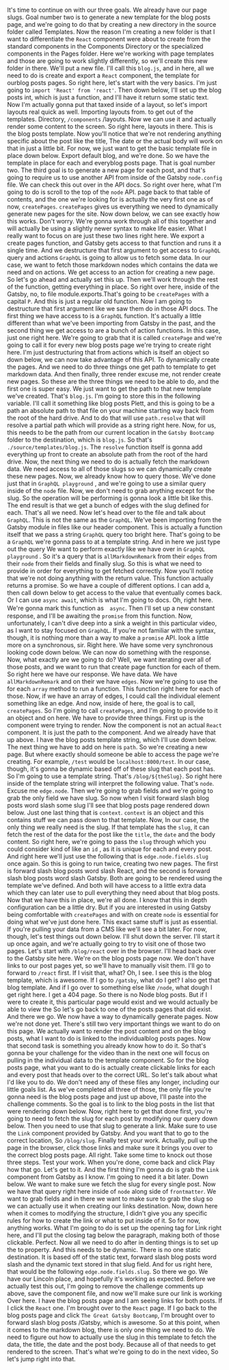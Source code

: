 It's time to continue on with our three goals. We already have our page slugs. Goal number two is to generate a new template for the blog posts page, and we're going to do that by creating a new directory in the source folder called Templates. Now the reason I'm creating a new folder is that I want to differentiate the `React` component were about to create from the standard components in the Components Directory or the specialized components in the Pages folder. Here we're working with page templates and those are going to work slightly differently, so we'll create this new folder in there. We'll put a new file. I'll call this `blog.js`, and in here, all we need to do is create and export a `React` component, the template for ourblog posts pages. So right here, let's start with the very basics. I'm just going to `import 'React' from 'react'`. Then down below, I'll set up the blog posts int, which is just a function, and I'll have it return some static text. Now I'm actually gonna put that taxed inside of a layout, so let's import layouts real quick as well. Importing layouts from. to get out of the templates. Directory, `/components` /layouts. Now we can use it and actually render some content to the screen. So right here, layouts in there. This is the blog posts template. Now you'll notice that we're not rendering anything specific about the post like the title, The date or the actual body will work on that in just a little bit. For now, we just want to get the basic template file in place down below. Export default blog, and we're done. So we have the template in place for each and everyblog posts page. That is goal number two. The third goal is to generate a new page for each post, and that's going to require us to use another API from inside of the Gatsby `node.config` file. We can check this out over in the API docs. So right over here, what I'm going to do is scroll to the top of the `node` API. page back to that table of contents, and the one we're looking for is actually the very first one as of now, `createPages`. `createPages` gives us everything we need to dynamically generate new pages for the site. Now down below, we can see exactly how this works. Don't worry. We're gonna work through all of this together and will actually be using a slightly newer syntax to make life easier. What I really want to focus on are just these two lines right here. We export a create pages function, and Gatsby gets access to that function and runs it a single time. And we destructure that first argument to get access to `GraphQL` query and actions `GraphQL` is going to allow us to fetch some data. In our case, we want to fetch those markdown nodes which contains the data we need and on actions. We get access to an action for creating a new page. So let's go ahead and actually set this up. Then we'll work through the rest of the function, getting everything in place. So right over here, inside of the Gatsby, no, to file module.exports.That's going to be `createPages` with a capital `P`. And this is just a regular old function. Now I am going to destructure that first argument like we saw them do in those API docs. The first thing we have access to is a `GraphQL` function. It's actually a little different than what we've been importing from Gatsby in the past, and the second thing we get access to are a bunch of action functions. In this case, just one right here. We're going to grab that it is called `createPage` and we're going to call it for every new blog posts page we're trying to create right here. I'm just destructuring that from actions which is itself an object so down below, we can now take advantage of this API. To dynamically create the pages. And we need to do three things one get path to template to get markdown data. And then finally, three render excuse me, not render create new pages. So these are the three things we need to be able to do, and the first one is super easy. We just want to get the path to that new template we've created. That's `blog.js`. I'm going to store this in the following variable. I'll call it something like blog posts Plett, and this is going to be a path an absolute path to that file on your machine starting way back from the root of the hard drive. And to do that will use `path.resolve` that will resolve a partial path which will provide as a string right here. Now, for us, this needs to be the path from our current location in the `Gatsby Bootcamp` folder to the destination, which is `blog.js`. So that's `./source/templates/blog.js`. The `resolve` function itself is gonna add everything up front to create an absolute path from the root of the hard drive. Now, the next thing we need to do is actually fetch the markdown data. We need access to all of those slugs so we can dynamically create these new pages. Now, we already know how to query those. We've done just that in `GraphQL playground` , and we're going to use a similar query inside of the `node` file. Now, we don't need to grab anything except for the slug. So the operation will be performing is gonna look a little bit like this. The end result is that we get a bunch of edges with the slug defined for each. That's all we need. Now let's head over to the file and talk about `GraphQL`. This is not the same as the `GraphQL`. We've been importing from the Gatsby module in files like our header component. This is actually a function itself that we pass a string `GraphQL` query too bright here. That's going to be a `GraphQL` we're gonna pass to at a template string. And in here we just type out the query We want to perform exactly like we have over in `GraphQL playground` . So it's a query that is `allMarkdownRemark` from their `edges` from their `node` from their fields and finally slug. So this is what we need to provide in order for everything to get fetched correctly. Now you'll notice that we're not doing anything with the return value. This function actually returns a promise. So we have a couple of different options. I can add a, then call down below to get access to the value that eventually comes back. Or I can use `async await`, which is what I'm going to docs. Oh, right here. We're gonna mark this function as　`async`. Then I'll set up a new constant response, and I'll be awaiting the `promise` from this function. Now, unfortunately, I can't dive deep into a sink a weight in this particular video, as I want to stay focused on `GraphQL`. If you're not familiar with the syntax, though, it is nothing more than a way to make a `promise` API. look a little more on a synchronous, sir. Right here. We have some very synchronous looking code down below. We can now do something with the response. Now, what exactly are we going to do? Well, we want iterating over all of those posts, and we want to run that create page function for each of them. So right here we have our response. We have data. We have `allMarkdownRemark` and on their we have `edges`. Now we're going to use the for each `array` method to run a function. This function right here for each of those. Now, if we have an array of edges, I could call the individual element something like an edge. And now, inside of here, the goal is to call, `createPages`. So I'm going to call `createPages`, and I'm going to provide to it an object and on here. We have to provide three things. First up is the component were trying to render. Now the component is not an actual `React` component. It is just the path to the component. And we already have that up above. I have the blog posts template string, which I'll use down below. The next thing we have to add on here is `path`. So we're creating a new page. But where exactly should someone be able to access the page we're creating. For example, `/test` would be `localhost:8000/test`. In our case, though, it's gonna be dynamic based off of these slug that each post has. So I'm going to use a template string. That's `/blog/${theSlug}`. So right here inside of the template string will interpret the following value. That's `node`. Excuse me `edge.node`. Then we're going to grab fields and we're going to grab the only field we have slug. So now when I visit forward slash blog posts word slash some slug I'll see that blog posts page rendered down below. Just one last thing that is ``context``. ``context`` is an object and this contains stuff we can pass down to that template. Now, In our case, the only thing we really need is the slug. If that template has the `slug`, it can fetch the rest of the data for the post like the `title`, the `date` and the body content. So right here, we're going to pass the `slug` through which you could consider kind of like an `id` , as it is unique for each and every post. And right here we'll just use the following that is `edge.node.fields.slug` once again. So this is going to run twice, creating two new pages. The first is forward slash blog posts word slash React, and the second is forward slash blog posts word slash Gatsby. Both are going to be rendered using the template we've defined. And both will have access to a little extra data which they can later use to pull everything they need about that blog posts. Now that we have this in place, we're all done. I know that this in depth configuration can be a little dry. But if you are interested in using Gatsby being comfortable with `createPages` and with on create `node` is essential for doing what we've just done here. This exact same stuff is just as essential. If you're pulling your data from a CMS like we'll see a bit later. For now, though, let's test things out down below. I'll shut down the server. I'll start it up once again, and we're actually going to try to visit one of those two pages. Let's start with `/blog/react` over in the browser. I'll head back over to the Gatsby site here. We're on the blog posts page now. We don't have links to our post pages yet, so we'll have to manually visit them. I'll go to forward to `/react` first. If I visit that, what? Oh, I see. I see this is the blog template, which is awesome. If I go to `/gatsby`, what do I get? I also get that blog template. And if I go over to something else like `/node`, what dough I get right here. I get a 404 page. So there is no Node blog posts. But if I were to create it, this particular page would exist and we would actually be able to view the So let's go back to one of the posts pages that did exist. And there we go. We now have a way to dynamically generate pages. Now we're not done yet. There's still two very important things we want to do on this page. We actually want to render the post content and on the blog posts, what I want to do is linked to the individualblog posts pages. Now that second task is something you already know how to do it. So that's gonna be your challenge for the video than in the next one will focus on pulling in the individual data to the template component. So for the blog posts page, what you want to do is actually create clickable links for each and every post that heads over to the correct URL. So let's talk about what I'd like you to do. We don't need any of these files any longer, including our little goals list. As we've completed all three of those, the only file you're gonna need is the blog posts page and just up above, I'll paste into the challenge comments. So the goal is to link to the blog posts in the list that were rendering down below. Now, right here to get that done first, you're going to need to fetch the slug for each post by modifying our query down below. Then you need to use that slug to generate a link. Make sure to use the `Link` component provided by Gatsby. And you want that to go to the correct location, So `/blog/slug`. Finally test your work. Actually, pull up the page in the browser, click those links and make sure it brings you over to the correct blog posts page. All right. Take some time to knock out those three steps. Test your work. When you're done, come back and click Play how that go. Let's get to it. And the first thing I'm gonna do is grab the  `Link` component from Gatsby as I know. I'm going to need it a bit later. Down below. We want to make sure we fetch the slug for every single post. Now we have that query right here inside of `node` along side of `frontmatter`. We want to grab fields and in there we want to make sure to grab the slug so we can actually use it when creating our links destination. Now, down here when it comes to modifying the structure, I didn't give you any specific rules for how to create the link or what to put inside of it. So for now, anything works. What I'm going to do is set up the opening tag for Link right here, and I'll put the closing tag below the paragraph, making both of those clickable. Perfect. Now all we need to do after in denting things is to set up the to property. And this needs to be dynamic. There is no one static destination. It is based off of the static text, forward slash blog posts word slash and the dynamic text stored in that slug field. And for us right here, that would be the following `edge.node.fields.slug`. So there we go. We have our Lincoln place, and hopefully it's working as expected. Before we actually test this out, I'm going to remove the challenge comments up above, save the component file, and now we'll make sure our link is working Over here. I have the blog posts page and I am seeing links for both posts. If I click the `React` one. I'm brought over to the `React` page. If I go back to the blog posts page and click `The Great Gatsby Bootcamp`, I'm brought over to forward slash blog posts /Gatsby, which is awesome. So at this point, when it comes to the markdown blog, there is only one thing we need to do. We need to figure out how to actually use the slug in this template to fetch the data, the title, the date and the post body. Because all of that needs to get rendered to the screen. That's what we're going to do in the next video, So let's jump right into that.
